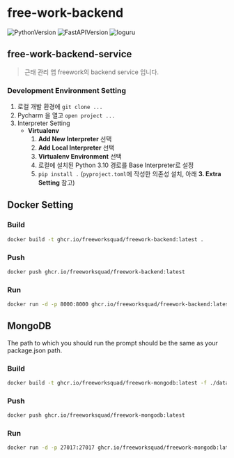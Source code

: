 # free-work-backend

![PythonVersion](https://img.shields.io/badge/python-3.9.13-blue)
![FastAPIVersion](https://img.shields.io/badge/fastapi-0.103.1-yellowgreen)
![loguru](https://img.shields.io/badge/loguru-0.7.1-orange)

## free-work-backend-service

> 근태 관리 앱 freework의 backend service 입니다.



###  Development Environment Setting
1. 로컬 개발 환경에 `git clone ...` 
2. Pycharm 을 열고 `open project ...`
3. Interpreter Setting
   - **Virtualenv**
     1. **Add New Interpreter** 선택
     2. **Add Local Interpreter** 선택
     3. **Virtualenv Environment** 선택 
     4. 로컬에 설치된 Python 3.10 경로를 Base Interpreter로 설정
     5. `pip install .` (`pyproject.toml`에 작성한 의존성 설치, 아래 **3. Extra Setting** 참고)

## Docker Setting

### Build
```bash
docker build -t ghcr.io/freeworksquad/freework-backend:latest .
```

### Push
```bash
docker push ghcr.io/freeworksquad/freework-backend:latest
```

### Run
```bash
docker run -d -p 8000:8000 ghcr.io/freeworksquad/freework-backend:latest
```

## MongoDB
The path to which you should run the prompt should be the same as your package.json path.

### Build
```bash
docker build -t ghcr.io/freeworksquad/freework-mongodb:latest -f ./database/db.Dockerfile .
```

### Push
```bash
docker push ghcr.io/freeworksquad/freework-mongodb:latest
```

### Run
```bash
docker run -d -p 27017:27017 ghcr.io/freeworksquad/freework-mongodb:latest
```
